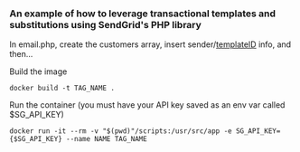 ### An example of how to leverage transactional templates and substitutions using SendGrid's PHP library

In email.php, create the customers array, insert sender/[templateID](https://sendgrid.com/docs/User_Guide/Transactional_Templates/index.html) info, and then...

Build the image
```
docker build -t TAG_NAME .
```

Run the container (you must have your API key saved as an env var called $SG_API_KEY)
```
docker run -it --rm -v "$(pwd)"/scripts:/usr/src/app -e SG_API_KEY={$SG_API_KEY} --name NAME TAG_NAME
```